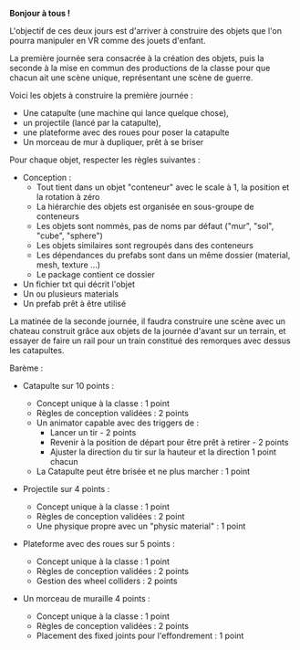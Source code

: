 
**Bonjour à tous !**

L'objectif de ces deux jours est d'arriver à construire des objets que l'on pourra manipuler en VR comme des jouets d'enfant.

La première journée sera consacrée à la création des objets, puis la seconde à la mise en commun des productions de la classe 
pour que chacun ait une scène unique, représentant une scène de guerre.

Voici les objets à construire la première journée :

- Une catapulte (une machine qui lance quelque chose), 
- un projectile (lancé par la catapulte), 
- une plateforme avec des roues pour poser la catapulte
- Un morceau de mur à dupliquer, prêt à se briser

Pour chaque objet, respecter les règles suivantes :
- Conception :
	- Tout tient dans un objet "conteneur" avec le scale à 1, la position et la rotation à zéro
	- La hiérarchie des objets est organisée en sous-groupe de conteneurs
	- Les objets sont nommés, pas de noms par défaut ("mur", "sol", "cube", "sphere")
	- Les objets similaires sont regroupés dans des conteneurs
	- Les dépendances du prefabs sont dans un même dossier (material, mesh, texture ...)
	- Le package contient ce dossier
 - Un fichier txt qui décrit l'objet
 - Un ou plusieurs materials
 - Un prefab prêt à être utilisé

La matinée de la seconde journée, il faudra construire une scène avec un chateau construit grâce aux objets de la journée d'avant sur un terrain, et essayer de faire un rail pour un train constitué des remorques avec dessus les catapultes.

Barème :

- Catapulte sur 10 points :
  - Concept unique à la classe : 1 point
  - Règles de conception validées : 2 points
  - Un animator capable avec des triggers de :
    - Lancer un tir - 2 points
    - Revenir à la position de départ pour être prêt à retirer - 2 points
    - Ajuster la direction du tir sur la hauteur et la direction 1 point chacun
  - La Catapulte peut être brisée et ne plus marcher : 1 point
    
    
- Projectile sur 4 points :
  - Concept unique à la classe : 1 point
  - Règles de conception validées : 2 point
  - Une physique propre avec un "physic material" : 1 point
  
- Plateforme avec des roues sur 5 points :
  - Concept unique à la classe : 1 point
  - Règles de conception validées : 2 points
  - Gestion des wheel colliders : 2 points

- Un morceau de muraille 4 points :
  - Concept unique à la classe : 1 point
  - Règles de conception validées : 2 points
  - Placement des fixed joints pour l'effondrement : 1 point
